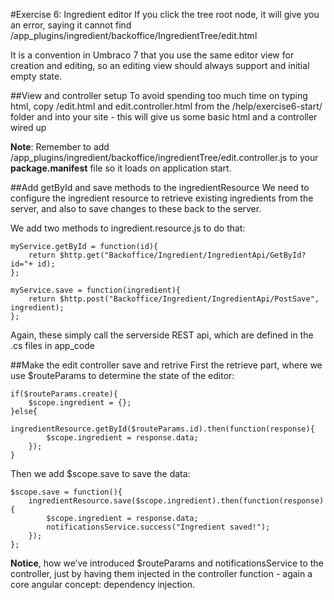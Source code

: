 #Exercise 6: Ingredient editor
If you click the tree root node, it will give you an error, saying it cannot find /app_plugins/ingredient/backoffice/IngredientTree/edit.html 

It is a convention in Umbraco 7 that you use the same editor view for creation and editing, so an editing view should always support and initial empty state.

##View and controller setup
To avoid spending too much time on typing html, copy /edit.html and edit.controller.html from the /help/exercise6-start/ folder and into your site - this will give us some basic html and a controller wired up

__Note__: Remember to add /app_plugins/ingredient/backoffice/ingredientTree/edit.controller.js to your __package.manifest__ file so it loads on application start.

##Add getById and save methods to the ingredientResource
We need to configure the ingredient resource to retrieve existing ingredients from the server, and also to save changes to these back to the server. 

We add two methods to ingredient.resource.js to do that:

	myService.getById = function(id){
		return $http.get("Backoffice/Ingredient/IngredientApi/GetById?id="+ id);
	};

	myService.save = function(ingredient){
		return $http.post("Backoffice/Ingredient/IngredientApi/PostSave", ingredient);
	};

Again, these simply call the serverside REST api, which are defined in the .cs files in app_code

##Make the edit controller save and retrive
First the retrieve part, where we use $routeParams to determine the state of the editor:

	if($routeParams.create){
		$scope.ingredient = {};
	}else{
		ingredientResource.getById($routeParams.id).then(function(response){
			$scope.ingredient = response.data;
		});
	}

Then we add $scope.save to save the data: 

	$scope.save = function(){
		ingredientResource.save($scope.ingredient).then(function(response){
			$scope.ingredient = response.data;
			notificationsService.success("Ingredient saved!");
		});
	};

__Notice__, how we’ve introduced $routeParams and notificationsService to the controller, just by having them injected in the controller function - again a core angular concept: dependency injection.